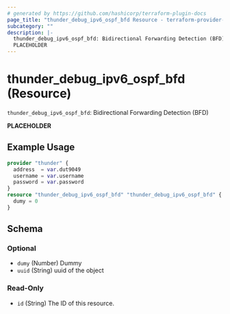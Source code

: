 ```yaml
---
# generated by https://github.com/hashicorp/terraform-plugin-docs
page_title: "thunder_debug_ipv6_ospf_bfd Resource - terraform-provider-thunder"
subcategory: ""
description: |-
  thunder_debug_ipv6_ospf_bfd: Bidirectional Forwarding Detection (BFD)
  PLACEHOLDER
---
```


# thunder_debug_ipv6_ospf_bfd (Resource)

`thunder_debug_ipv6_ospf_bfd`: Bidirectional Forwarding Detection (BFD)

__PLACEHOLDER__

## Example Usage

```terraform
provider "thunder" {
  address  = var.dut9049
  username = var.username
  password = var.password
}
resource "thunder_debug_ipv6_ospf_bfd" "thunder_debug_ipv6_ospf_bfd" {
  dumy = 0
}
```

<!-- schema generated by tfplugindocs -->
## Schema

### Optional

- `dumy` (Number) Dummy
- `uuid` (String) uuid of the object

### Read-Only

- `id` (String) The ID of this resource.



